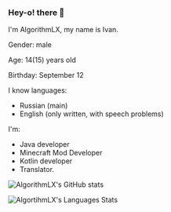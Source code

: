 ### Hey-o! there 👋
I'm AlgorithmLX, my name is Ivan. 

Gender: male

Age: 14(15) years old

Birthday: September 12

I know languages:

- Russian (main)
- English (only written, with speech problems)

I'm:

- Java developer
- Minecraft Mod Developer
- Kotlin developer
- Translator.


![AlgorithmLX's GitHub stats](https://github-readme-stats.vercel.app/api?username=AlgorithmLX&count_private=true&theme=dark)


![AlgortihmLX's Languages Stats](https://github-readme-stats.vercel.app/api/top-langs/?username=AlgorithmLX&layout=compact&hide=html&bg_color=00000000&text_color=7a7a7a)
